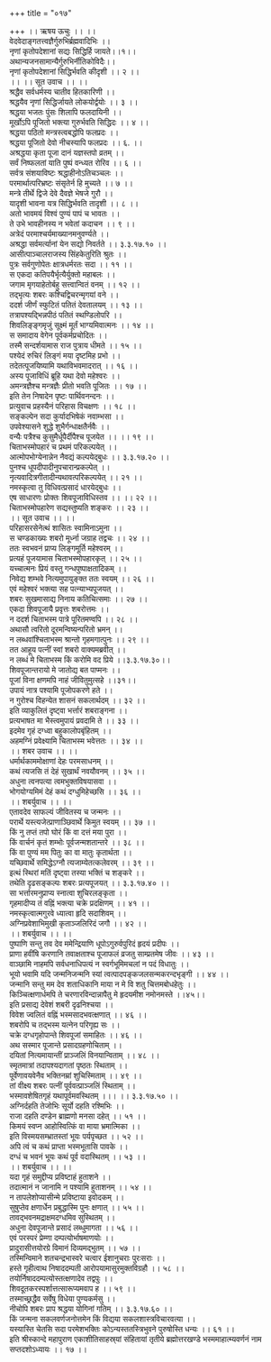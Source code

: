 +++
title = "०१७"

+++
।। ऋषय ऊचुः ।। ।।  
वेदवेदाङ्गतत्त्वज्ञैर्गुरुभिर्ब्रह्मवादिभिः ।।  
नृणां कृतोपदेशानां सद्यः सिद्धिर्हि जायते।।१।।  
अथान्यजनसामान्यैर्गुरुभिर्नीतिकोविदैः।।  
नृणां कृतोपदेशानां सिद्धिर्भवति कीदृशी ।। २ ।।  
।। ।। सूत उवाच ।। ।।  
श्रद्धैव सर्वधर्मस्य चातीव हितकारिणी ।।  
श्रद्धयैव नृणां सिद्धिर्जायते लोकयोर्द्वयोः ।। ३ ।।  
श्रद्धया भजतः पुंसः शिलापि फलदायिनी ।।  
मूर्खोऽपि पूजितो भक्त्या गुरुर्भवति सिद्धिदः ।। ४ ।।  
श्रद्धया पठितो मन्त्रस्त्वबद्धोपि फलप्रदः ।।  
श्रद्धया पूजितो देवो नीचस्यापि फलप्रदः ।। ६. ।।  
अश्रद्धया कृता पूजा दानं यज्ञस्तपो व्रतम् ।।  
सर्वं निष्फलतां याति पुष्पं वन्ध्यत रोरिव ।। ६ ।।  
सर्वत्र संशयाविष्टः श्रद्धाहीनोऽतिचञ्चलः ।।  
परमार्थात्परिभ्रष्टः संसृतेर्न हि मुच्यते ।। ७ ।।  
मन्त्रे तीर्थे द्विजे देवे दैवज्ञे भेषजे गुरौ ।।  
यादृशी भावना यत्र सिद्धिर्भवति तादृशी ।। ८ ।।  
अतो भावमयं विश्वं पुण्यं पापं च भावतः ।।  
ते उभे भावहीनस्य न भवेतां कदाचन ।। ९ ।।  
अत्रेदं परमाश्चर्यमाख्यानमनुवर्ण्यते ।।  
अश्रद्धा सर्वमर्त्यानां येन सद्यो निवर्तते ।। ३.३.१७.१० ।।  
आसीत्पाञ्चालराजस्य सिंहकेतुरिति श्रुतः ।।  
पुत्रः सर्वगुणोपेतः क्षात्रधर्मरतः सदा ।। ११ ।।  
स एकदा कतिपयैर्भृत्यैर्युक्तो महाबलः ।।  
जगाम मृगयाहेतोर्बहु सत्त्वान्वितं वनम् ।। १२ ।।  
तद्भृत्यः शबरः कश्चिद्विचरन्मृगयां वने ।।  
ददर्श जीर्णं स्फुटितं पतितं देवतालयम् ।। १३ ।।  
तत्रापश्यद्भिन्नपीठं पतितं स्थण्डिलोपरि ।।  
शिवलिङ्ङ्गमृजुं सूक्ष्मं मूर्तं भाग्यमिवात्मनः ।। १४ ।।  
स समादाय वेगेन पूर्वकर्मप्रचोदितः ।।  
तस्मै सन्दर्शयामास राज पुत्राय धीमते ।। १५ ।।  
पश्येदं रुचिरं लिङ्गं मया दृष्टमिह प्रभो ।।  
तदेतत्पूजयिष्यामि यथाविभवमादरात् ।। १६ ।।  
अस्य पूजाविधिं ब्रूहि यथा देवो महेश्वरः ।।  
अमन्त्रज्ञैश्च मन्त्रज्ञैः प्रीतो भवति पूजितः ।। १७ ।।  
इति तेन निषादेन पृष्टः पार्थिवनन्दनः ।।  
प्रत्युवाच प्रहस्यैनं परिहास विचक्षणः ।। १८ ।।  
सङ्कल्पेन सदा कुर्यादभिषेकं नवाम्भसा ।।  
उपवेश्यासने शुद्धे शुभैर्गन्धाक्षतैर्नवैः ।।  
वन्यैः पत्रैश्च कुसुमैर्धूपैर्दीपैश्च पूजयेत ।। ।। १९ ।।  
चिताभस्मोपहारं च प्रथमं परिकल्पयेत् ।।  
आत्मोपभोग्येनान्नेन नैवद्यं कल्पयेद्बुधः ।। ३.३.१७.२० ।।  
पुनश्च धूपदीपादीनुपचारान्प्रकल्पेत् ।।  
नृत्यवादित्रगीतादीन्यथावत्परिकल्पयेत् ।। २१ ।।  
नमस्कृत्वा तु विधिवत्प्रसादं धारयेद्बुधः ।।  
एष साधारणः प्रोक्तः शिवपूजाविधिस्तव ।। ।। २२ ।।  
चिताभस्मोपहारेण सद्यस्तुष्यति शङ्करः ।। २३ ।।  
।। सूत उवाच ।। ।।  
परिहासरसेनेत्थं शासितः स्वामिनाऽमुना ।।  
स चण्डकाख्यः शबरो मूर्ध्ना जग्राह तद्वचः ।। २४ ।।  
ततः स्वभवनं प्राप्य लिङ्गमूर्ति महेश्वरम् ।।  
प्रत्यहं पूजयामास चिताभस्मोपहारकृत् ।। २५ ।।  
यच्चात्मनः प्रियं वस्तु गन्धपुष्पाक्षतादिकम् ।।  
निवेद्य शम्भवे नित्यमुपायुङ्क्त ततः स्वयम् ।। २६ ।।  
एवं महेश्वरं भक्त्या सह पत्न्याभ्यपूजयत् ।।  
शबरः सुखमासाद्य निनाय कतिचित्समाः ।। २७ ।।  
एकदा शिवपूजायै प्रवृत्तः शबरोत्तमः ।।  
न ददर्श चिताभस्म पात्रे पूरितमण्वपि ।। २८ ।।  
अथासौ त्वरितो दूरमन्विष्यन्परितो भ्रमन् ।।  
न लब्धवांश्चिताभस्म श्रान्तो गृहमगात्पुनः ।। २९ ।।  
तत आहूय पत्नीं स्वां शबरो वाक्यमब्रवीत् ।।  
न लब्धं मे चिताभस्म किं करोमि वद प्रिये ।।३.३.१७.३०।।  
शिवपूजान्तरायो मे जातोद्य बत पाप्मनः ।।  
पूजां विना क्षणमपि नाहं जीवितुमुत्सहे ।।३१।।  
उपायं नात्र पश्यामि पूजोपकरणे हते ।।  
न गुरोश्च विहन्येत शासनं सकलार्थदम् ।। ३२ ।।  
इति व्याकुलितं दृष्ट्वा भर्त्तारं शबराङ्गना ।।  
प्रत्यभाषत मा भैस्त्वमुपायं प्रवदामि ते ।। ३३ ।।  
इदमेव गृहं दग्ध्वा बहुकालोपबृंहितम् ।।  
अहमग्निं प्रवेक्ष्यामि चिताभस्म भवेत्ततः ।। ३४ ।।  
।। शबर उवाच ।। ।।  
धर्मार्थकाममोक्षाणां देहः परमसाधनम् ।।  
कथं त्यजसि तं देहं सुखार्थं नवयौवनम् ।। ३५ ।।  
अधुना त्वनपत्या त्वमभुक्तविषयासवा ।।  
भोगयोग्यमिमं देहं कथं दग्धुमिहेच्छसि ।। ३६ ।।  
।। शबर्युवाच ।। ।।  
एतावदेव साफल्यं जीवितस्य च जन्मनः ।।  
परार्थे यस्त्यजेत्प्राणाञ्छिवार्थे किमुत स्वयम् ।। ३७ ।।  
किं नु तप्तं तपो घोरं किं वा दत्तं मया पुरा ।।  
किं वार्चनं कृतं शम्भोः पूर्वजन्मशतान्तरे ।। ३८ ।।  
किं वा पुण्यं मम पितुः का वा मातुः कृतार्थता ।।  
यच्छिवार्थे समिद्धेऽग्नौ त्यजाम्येतत्कलेवरम् ।। ३९ ।।  
इत्थं स्थिरां मतिं दृष्ट्वा तस्या भक्तिं च शङ्करे ।।  
तथेति दृढसङ्कल्पः शबरः प्रत्यपूजयत् ।। ३.३.१७.४० ।।  
सा भर्त्तारमनुप्राप्य स्नात्वा शुचिरलङ्कृता ।।  
गृहमादीप्य तं वह्निं भक्त्या चक्रे प्रदक्षिणम् ।। ४१ ।।  
नमस्कृत्वात्मगुरवे ध्यात्वा हृदि सदाशिवम् ।।  
अग्निप्रवेशाभिमुखी कृताञ्जलिरिदं जगौ ।। ४२ ।।  
।। शबर्युवाच ।। ।।  
पुष्पाणि सन्तु तव देव ममेन्द्रियाणि धूपोऽगुरुर्वपुरिदं हृदयं प्रदीपः ।।  
प्राणा हवींषि करणानि तवाक्षताश्च पूजाफलं व्रजतु साम्प्रतमेष जीवः ।। ४३ ।।  
वाञ्छामि नाहमपि सर्वधनाधिपत्यं न स्वर्गभूमिमचलां न पदं विधातुः ।।  
भूयो भवामि यदि जन्मनिजन्मनि स्यां त्वत्पादपङ्कजलसन्मकरन्दभृङ्गी ।। ४४ ।।  
जन्मानि सन्तु मम देव शताधिकानि माया न मे वि शतु चित्तमबोधहेतुः ।।  
किञ्चित्क्षणार्धमपि ते चरणारविन्दान्नापैतु मे हृदयमीश नमोनमस्ते ।।४५।।  
इति प्रसाद्य देवेशं शबरी दृढनिश्चया ।।  
विवेश ज्वलितं वह्निं भस्मसादभवत्क्षणात् ।। ४६ ।।  
शबरोपि च तद्भस्म यत्नेन परिगृह्य सः ।।  
चक्रे दग्धगृहोपान्ते शिवपूजां समाहितः ।। ४६ ।।  
अथ सस्मार पूजान्ते प्रसादग्रहणोचिताम् ।।  
दयितां नित्यमायान्तीं प्राञ्जलिं विनयान्विताम् ।। ४८ ।।  
स्मृतमात्रां तदापश्यदागतां पृष्ठतः स्थिताम् ।।  
पूर्वेणावयवेनैव भक्तिनम्रां शुचिस्मिताम् ।। ४९ ।।  
तां वीक्ष्य शबरः पत्नीं पूर्ववत्प्राञ्जलिं स्थिताम् ।।  
भस्मावशेषितगृहं यथापूर्वमवस्थितम् ।।। ।। ३.३.१७.५० ।।  
अग्निर्दहति तेजोभिः सूर्यो दहति रश्मिभिः ।।  
राजा दहति दण्डेन ब्राह्मणो मनसा दहेत् ।। ५१ ।।  
किमयं स्वप्न आहोस्वित्किं वा माया भ्रमात्मिका ।।  
इति विस्मयसम्भ्रातस्तां भूयः पर्यपृच्छत ।। ५२ ।।  
अपि त्वं च कथं प्राप्ता भस्मभूतासि पावके ।।  
दग्धं च भवनं भूयः कथं पूर्व वदास्थितम् ।। ५३ ।।  
।। शबर्युवाच ।। ।।  
यदा गृहं समुद्दीप्य प्रविष्टाहं हुताशने ।।  
तदात्मानं न जानामि न पश्यामि हुताशनम् ।। ५४ ।।  
न तापलेशोप्यासीन्मे प्रविष्टाया इवोदकम् ।।  
सुषुप्तेव क्षणार्धेन प्रबुद्धास्मि पुनः क्षणात् ।। ५५ ।।  
तावद्भवनमद्राक्षमदग्धमिव सुस्थितम् ।।  
अधुना देवपूजान्ते प्रसादं लब्धुमागता ।। ५६ ।।  
एवं परस्परं प्रेम्णा दम्पत्योर्भाषमाणयोः ।।  
प्रादुरासीत्तयोरग्रे विमानं दिव्यमद्भुतम् ।। ५७ ।।  
तस्मिन्विमाने शतचन्द्रभास्वरे चत्वार ईशानुचराः पुरःसराः ।।  
हस्ते गृहीत्वाथ निषाददम्पती आरोपयामासुरमुक्तविग्रहौ ।। ५८ ।।  
तयोर्निषाददम्पत्योस्तत्क्षणादेव तद्वपुः ।।  
शिवदूतकरस्पर्शात्तत्सारूप्यमवाप ह ।। ५९ ।।  
तस्माच्छ्रद्धैव सर्वेषु विधेया पुण्यकर्मसु ।।  
नीचोपि शबरः प्राप श्रद्धया योगिनां गतिम् ।। ३.३.१७.६० ।।  
किं जन्मना सकलवर्णजनोत्तमेन किं विद्यया सकलशास्त्रविचारवत्या ।।  
यस्यास्ति चेतसि सदा परमेशभक्तिः कोऽन्यस्ततस्त्रिभुवने पुरुषोस्ति धन्यः ।। ६१ ।।  
इति श्रीस्कान्दे महापुराण एकाशीतिसाहस्र्यां संहितायां तृतीये ब्रह्मोत्तरखण्डे भस्ममाहात्म्यवर्णनं नाम सप्तदशोऽध्यायः ।। १७ ।।